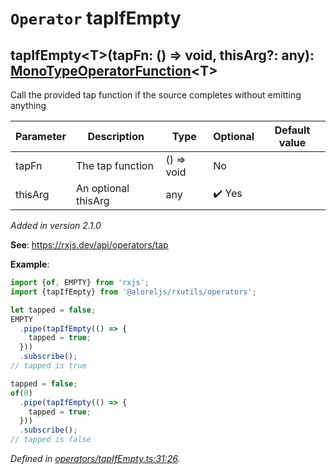 # `Operator` tapIfEmpty

## tapIfEmpty\<T>(tapFn: () => void, thisArg?: any): [MonoTypeOperatorFunction](https://rxjs.dev/api/index/interface/MonoTypeOperatorFunction)\<T>

Call the provided tap function if the source completes without emitting anything

| **Parameter** | **Description** | **Type** | **Optional** | **Default value** |
|---------------|-----------------|----------|--------------|-------------------|
| tapFn | The tap function | <span>() => void</span> | No |  |
| thisArg | An optional thisArg | <span>any</span> | :heavy_check_mark: Yes |  |

*Added in version 2.1.0*

**See**: https://rxjs.dev/api/operators/tap

**Example**:
```typescript
import {of, EMPTY} from 'rxjs';
import {tapIfEmpty} from '@aloreljs/rxutils/operators';

let tapped = false;
EMPTY
  .pipe(tapIfEmpty(() => {
    tapped = true;
  }))
  .subscribe();
// tapped is true

tapped = false;
of(0)
  .pipe(tapIfEmpty(() => {
    tapped = true;
  }))
  .subscribe();
// tapped is false
```

*Defined in [operators/tapIfEmpty.ts:31:26](https://github.com/Alorel/rxutils/blob/7f8a5b2/projects/rxutils/operators/tapIfEmpty.ts#L31).*